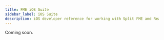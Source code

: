 ```yaml
---
title: FME iOS Suite
sidebar_label: iOS Suite
description: iOS developer reference for working with Split FME and Real User Metrics (RUM)
---
```

Coming soon.